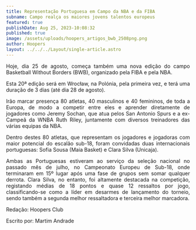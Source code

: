```yaml
---
title: Representação Portuguesa em Campo da NBA e da FIBA
subname: Campo realça os maiores jovens talentos europeus
featured: true
publishDate: Aug 25, 2023-10:08:32
published: true
image: /assets/uploads/hoopers_artigos_bwb_2508png.png
author: Hoopers
layout: ../../../Layout/single-article.astro
---
```

<div style="text-align: justify; text-justify: inter-word;"

Hoje, dia 25 de agosto, começa também uma nova edição do campo Basketball Without Borders (BWB), organizado pela FIBA e pela NBA.

Esta 20ª edição será em Wrocław, na Polónia, pela primeira vez, e terá uma duração de 3 dias (até dia 28 de agosto).

Irão marcar presença 80 atletas, 40 masculinos e 40 femininos, de toda a Europa, de modo a competir entre eles e aprender diretamente de jogadores como Jeremy Sochan, que atua pelos San Antonio Spurs e a ex-Campeã da WNBA Ruth Riley, juntamente com diversos treinadores das várias equipas da NBA.

Dentro destes 80 atletas, que representam os jogadores e jogadoras com maior potencial do escalão sub-18, foram convidadas duas internacionais portuguesas: Sofia Sousa (Maia Basket) e Clara Silva (Unicaja).

Ambas as Portuguesas estiveram ao serviço da seleção nacional no passado mês de julho, no Campeonato Europeu de Sub-18, onde terminaram em 15º lugar após uma fase de grupos sem somar qualquer derrota. Clara Silva, no entanto, foi altamente destacada na competição, registando médias de 18 pontos e quase 12 ressaltos por jogo, classificando-se como a líder em desarmes de lançamento do torneio, sendo também a segunda melhor ressaltadora e terceira melhor marcadora.

Redação: Hoopers Club

Escrito por: Martim Andrade</div>